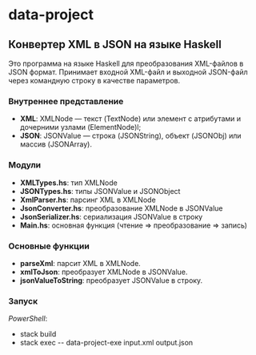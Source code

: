 # data-project

## Конвертер XML в JSON на языке Haskell
Это программа на языке Haskell для преобразования XML-файлов в JSON формат. Принимает входной XML-файл и выходной JSON-файл через командную строку в качестве параметров.

### Внутреннее представление
- **XML**: XMLNode — текст (TextNode) или элемент с атрибутами и дочерними узлами (ElementNode)l;
- **JSON**: JSONValue — строка (JSONString), объект (JSONObj) или массив (JSONArray).

### Модули
- **XMLTypes.hs**: тип XMLNode
- **JSONTypes.hs**: типы JSONValue и JSONObject
- **XmlParser.hs**: парсинг XML в XMLNode
- **JsonConverter.hs**: преобразование XMLNode в JSONValue
- **JsonSerializer.hs**: сериализация JSONValue в строку
- **Main.hs**: основная функция (чтение => преобразование => запись)

### Основные функции
- **parseXml**: парсит XML в XMLNode.
- **xmlToJson**: преобразует XMLNode в JSONValue.
- **jsonValueToString**: преобразует JSONValue в строку.

### Запуск
_PowerShell_:
- stack build
- stack exec -- data-project-exe input.xml output.json
